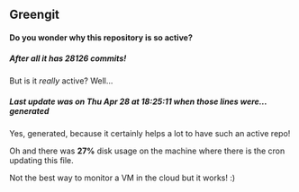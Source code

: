 ## Greengit

#### Do you wonder why this repository is so active?

##### After all it has 28126 commits!

But is it *really* active? Well...

##### Last update was on Thu Apr 28 at 18:25:11 when those lines were... generated

Yes, generated, because it certainly helps a lot to have such an active repo!

Oh and there was **27%** disk usage on the machine
where there is the cron updating this file.

Not the best way to monitor a VM in the cloud but it works! :)
